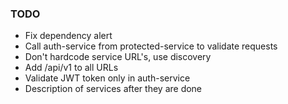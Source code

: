 ### TODO
* Fix dependency alert
* Call auth-service from protected-service to validate requests
* Don't hardcode service URL's, use discovery
* Add /api/v1 to all URLs
* Validate JWT token only in auth-service
* Description of services after they are done 
